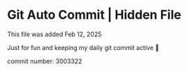 # Git Auto Commit | Hidden File

This file was added Feb 12, 2025

Just for fun and keeping my daily git commit active 🤪

commit number: 3003322
